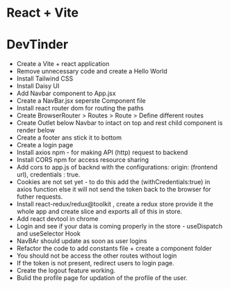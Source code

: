 # React + Vite

# DevTinder

- Create a Vite + react application
- Remove unnecessary code and create a Hello World
- Install Tailwind CSS
- Install Daisy UI
- Add Navbar component to App.jsx
- Create a NavBar.jsx seperste Component file
- Install react router dom for routing the paths
- Create BrowserRouter > Routes > Route > Define different routes
- Create Outlet below Navbar to intact on top and rest child component is render below
- Create a footer ans stick it to bottom
- Create a login page
- Install axios npm - for making API (http) request to backend
- Install CORS npm for access resource sharing
- Add cors to app.js of backnd with the configurations: origin: (frontend url), credentials : true.
- Cookies are not set yet - to do this add the (withCredentials:true) in axios function else it will not send the  token back to the browser for futher requests.
- Install react-redux/redux@toolkit , create a redux store provide it the whole app and create slice and exports all of this in store.
- Add react devtool in chrome
- Login and see if your data is coming properly in the store - useDispatch and useSelector Hook
- NavBAr should update as soon as user logins
- Refactor the code to add constants file + create a component folder
- You should not be access the other routes without login
- If the token is not present, redirect users to login page.
- Create the logout feature working.
- Bulid the profile page for updation of the profile of the user.
 

